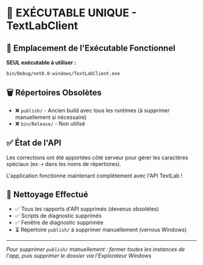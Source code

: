 # 🎯 EXÉCUTABLE UNIQUE - TextLabClient

## 📍 Emplacement de l'Exécutable Fonctionnel

**SEUL exécutable à utiliser :**
```
bin/Debug/net8.0-windows/TextLabClient.exe
```

## 🗑️ Répertoires Obsolètes

- ❌ `publish/` - Ancien build avec tous les runtimes (à supprimer manuellement si nécessaire)
- ❌ `bin/Release/` - Non utilisé

## ✅ État de l'API

Les corrections ont été apportées côté serveur pour gérer les caractères spéciaux (ex: `+` dans les noms de répertoires).

L'application fonctionne maintenant complètement avec l'API TextLab !

## 🧹 Nettoyage Effectué

- ✅ Tous les rapports d'API supprimés (devenus obsolètes)
- ✅ Scripts de diagnostic supprimés
- ✅ Fenêtre de diagnostic supprimée
- ⏳ Répertoire `publish/` à supprimer manuellement (verrous Windows)

---
*Pour supprimer `publish/` manuellement : fermer toutes les instances de l'app, puis supprimer le dossier via l'Explorateur Windows* 